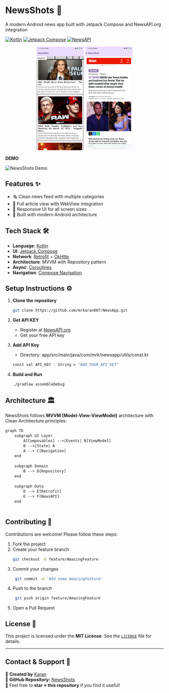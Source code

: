 # NewsShots 📰

A modern Android news app built with Jetpack Compose and NewsAPI.org integration

[![Kotlin](https://img.shields.io/badge/Kotlin-1.9.0-blue.svg)](https://kotlinlang.org)
[![Jetpack Compose](https://img.shields.io/badge/Jetpack%20Compose-1.5.4-brightgreen.svg)](https://developer.android.com/jetpack/compose)
[![NewsAPI](https://img.shields.io/badge/NewsAPI.org-2.5.0-orange.svg)](https://newsapi.org)

<p align="center">
  <img src="app/src/main/res/drawable/pic_1.jpg" width="30%" alt="Home Screen">
  <img src="app/src/main/res/drawable/pic_5.jpg" width="30%" alt="Detail Screen">
</p>

**DEMO**

![NewsShots Demo](app/src/main/res/drawable/Demo.gif)

## Features ✨

- 🗞️ Clean news feed with multiple categories
- 📰 Full article view with WebView integration
- 📱 Responsive UI for all screen sizes
- 🚀 Built with modern Android architecture

## Tech Stack 🛠️

- **Language**: [Kotlin](https://kotlinlang.org/)
- **UI**: [Jetpack Compose](https://developer.android.com/jetpack/compose)
- **Network**: [Retrofit](https://square.github.io/retrofit/) + [OkHttp](https://square.github.io/okhttp/)
- **Architecture**: MVVM with Repository pattern
- **Async**: [Coroutines](https://developer.android.com/kotlin/coroutines)
- **Navigation**: [Compose Navigation](https://developer.android.com/jetpack/compose/navigation)

## Setup Instructions ⚙️

1. **Clone the repository**
   ```bash
   git clone https://github.com/mrkaran007/NewsApp.git
   ```
2. **Get API KEY**
   - Register at [NewsAPI.org](https://newsapi.org/)
   - Get your free API key

3. **Add API Key**
   - Directory: app/src/main/java/com/mrk/newsapp/utils/const.kt
   ```bash
   const val API_KEY : String = "ADD_YOUR_API_KEY"
   ```
4. **Build and Run**
   ```bash
   ./gradlew assembleDebug
   ```

## Architecture 🏛️

NewsShots follows **MVVM (Model-View-ViewModel)** architecture with Clean Architecture principles:

```mermaid
graph TD
    subgraph UI Layer
        A[Composables] -->|Events| B[ViewModel]
        B -->|State| A
        A --> C[Navigation]
    end
    
    subgraph Domain
        B --> D[Repository]
    end
    
    subgraph Data
        D --> E[Retrofit]
        E --> F[NewsAPI]
    end
      
```

## Contributing 🤝
   Contributions are welcome! Please follow these steps:
   1. Fork the project
   2. Create your feature branch
       ```bash
       git checkout -b feature/AmazingFeature
       ```
   3. Commit your changes
      ```bash
       git commit -m 'Add some AmazingFeature'
       ```
   4. Push to the branch
      ```bash
       git push origin feature/AmazingFeature
       ```
   5. Open a Pull Request

## License 📄

This project is licensed under the **MIT License**. See the [`LICENSE`](LICENSE) file for details.  

---

## Contact & Support 📣

🔹 **Created by** [Karan](https://github.com/mrkaran007)  
🔹 **GitHub Repository:** [NewsShots](https://github.com/mrkaran007/NewsApp.git)  
🔹 Feel free to **star ⭐ this repository** if you find it useful!  
    
   
